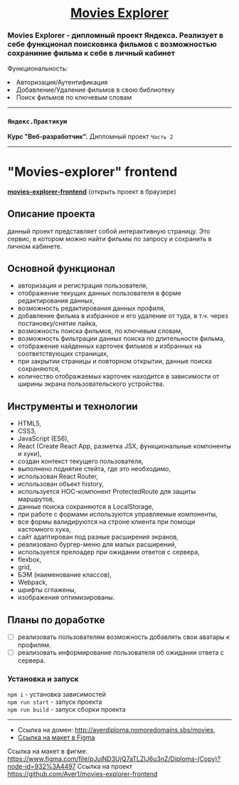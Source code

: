 <h1 align="center"><a href="http://averdiploma.nomoredomains.sbs/movies">Movies Explorer</a></h1>

<h3>Movies Explorer - дипломный проект Яндекса. Реализует в себе функционал поисковика фильмов с возможностью сохраниние фильма к себе в личный кабинет</h3>

<p>Функциональность:</p>
<ui>
  <li>Авторизация/Аутентификация</li>
  <li>Добавление/Удаление фильмов в свою библиотеку</li>
  <li>Поиск фильмов по ключевым словам</li>
</ui>

-----

### `Яндекс.Практикум`
**Курс "Веб-разработчик".** Дипломный проект `Часть 2`

-----

# "Movies-explorer" frontend
[**movies-explorer-frontend**](http://averdiploma.nomoredomains.sbs/movies) (открыть проект в браузере)

## Описание проекта
данный проект представляет собой интерактивную страницу. Это сервис, в котором можно найти фильмы по запросу и сохранить в личном кабинете.

## Основной функционал
* авторизация и регистрация пользователя,
* отображение текущих данных пользователя в форме редактирования данных,
* возможность редактирования данных профиля,
* добавление фильма в избранное и его удаление от туда, в т.ч. через постановку/снятие лайка,
* возможность поиска фильмов, по ключевым словам,
* возможность фильтрации данных поиска по длительности фильма,
* отображение найденных карточек фильмов и избранных на соответствующих страницах,
* при закрытии страницы и повторном открытии, данные поиска сохраняются,
* количество отображаемых карточек находится в зависимости от ширины экрана пользовательского устройства.

## Инструменты и технологии
* HTML5,
* CSS3,
* JavaScript (ES6),
* React (Create React App, разметка JSX, функциональные компоненты и хуки),
* создан контекст текущего пользователя,
* выполнено поднятие стейта, где это необходимо,
* использован React Router,
* использован объект history,
* используется HOC-компонент ProtectedRoute для защиты маршрутов,
* данные поиска сохраняются в LocalStorage,
* при работе с формами используются управляемые компоненты,
* все формы валидируются на строне клиента при помощи кастомного хука,
* сайт адаптирован под разные расширения экранов,
* реализовано бургер-меню для малых расширений,
* используется прелоадер при ожидании ответов с сервера,
* flexbox,
* grid,
* БЭМ (наименование классов),
* Webpack,
* шрифты сглажены,
* изображения оптимизированы.

## Планы по доработке
- [ ] реализовать пользователям возможность добавлять свои аватары к профилям.
- [ ] реализовать информирование пользователя об ожидании ответа с сервера.

### Установка и запуск
`npm i` - установка зависимостей  
`npm run start` - запуск проекта  
`npm run build` - запуск сборки проекта  

------------
* Ссылка на домен: http://averdiploma.nomoredomains.sbs/movies,
* [Ссылка на макет в Figma](https://www.figma.com/file/pJuiND3UjQ7aTLZIJ6u3nZ/Diploma-(Copy)?node-id=932%3A4497)

Ссылка на макет в фигме: https://www.figma.com/file/pJuiND3UjQ7aTLZIJ6u3nZ/Diploma-(Copy)?node-id=932%3A4497
Ccылка на проект https://github.com/Aver1/movies-explorer-frontend 
